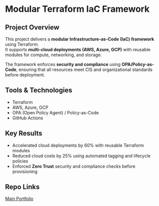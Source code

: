#  Modular Terraform IaC Framework  

##  Project Overview  
This project delivers a **modular Infrastructure-as-Code (IaC) framework** using Terraform.  
It supports **multi-cloud deployments (AWS, Azure, GCP)** with reusable modules for compute, networking, and storage.  

The framework enforces **security and compliance** using **OPA/Policy-as-Code**, ensuring that all resources meet CIS and organizational standards before deployment.  

##  Tools & Technologies  
- Terraform  
- AWS, Azure, GCP  
- OPA (Open Policy Agent) / Policy-as-Code  
- GitHub Actions  

##  Key Results  
- Accelerated cloud deployments by 60% with reusable Terraform modules  
- Reduced cloud costs by 25% using automated tagging and lifecycle policies  
- Enforced **Zero Trust** security and compliance checks before provisioning  

##  Repo Links  
[Main Portfolio](../..)  


